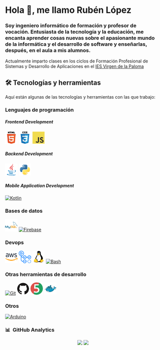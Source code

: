 # Hola 👋, me llamo Rubén López

### Soy ingeniero informático de formación y profesor de vocación. Entusiasta de la tecnología y la educación, me encanta aprender cosas nuevas sobre el apasionante mundo de la informática y el desarrollo de software y enseñarlas, después, en el aula a mis alumnos.<br>

Actualmente imparto clases en los ciclos de Formación Profesional de Sistemas y Desarrollo de Aplicaciones en el [IES Virgen de la Paloma](https://www.palomafp.org/)


## 🛠️ Tecnologías y herramientas 

Aquí están algunas de las tecnologías y herramientas con las que trabajo:

### Lenguajes de programación

##### Frontend Development

[<img src="https://raw.githubusercontent.com/devicons/devicon/master/icons/html5/html5-original-wordmark.svg" alt="HTML5" width="40" height="40"/>](https://www.w3.org/html/) 
[<img src="https://raw.githubusercontent.com/devicons/devicon/master/icons/css3/css3-original-wordmark.svg" alt="CSS3" width="40" height="40"/>](https://www.w3schools.com/css/) 
[<img src="https://raw.githubusercontent.com/devicons/devicon/master/icons/javascript/javascript-original.svg" alt="JavaScript" width="40" height="40"/>](https://developer.mozilla.org/en-US/docs/Web/JavaScript)

##### Backend Development

[<img src="https://raw.githubusercontent.com/devicons/devicon/master/icons/java/java-original.svg" alt="Java" width="40" height="40"/>](https://www.java.com) 
[<img src="https://raw.githubusercontent.com/devicons/devicon/master/icons/python/python-original.svg" alt="Python" width="40" height="40"/>](https://www.python.org)

##### Mobile Application Development

[<img src="https://www.vectorlogo.zone/logos/kotlinlang/kotlinlang-icon.svg" alt="Kotlin" width="40" height="40"/>](https://kotlinlang.org)

### Bases de datos

[<img src="https://raw.githubusercontent.com/devicons/devicon/master/icons/mysql/mysql-original-wordmark.svg" alt="MySQL" width="40" height="40"/>](https://www.mysql.com/) 
[<img src="https://www.vectorlogo.zone/logos/firebase/firebase-icon.svg" alt="Firebase" width="40" height="40"/>](https://firebase.google.com/)

### Devops

[<img src="https://raw.githubusercontent.com/devicons/devicon/master/icons/amazonwebservices/amazonwebservices-original-wordmark.svg" alt="AWS" width="40" height="40"/>](https://aws.amazon.com) 
[<img src="https://raw.githubusercontent.com/devicons/devicon/master/icons/githubactions/githubactions-original.svg" alt="GitHub Actions" width="40" height="40"/>](https://github.com/features/actions)
[<img src="https://raw.githubusercontent.com/devicons/devicon/master/icons/linux/linux-original.svg" alt="Linux" width="40" height="40"/>](https://www.linux.org/) 
[<img src="https://www.vectorlogo.zone/logos/gnu_bash/gnu_bash-icon.svg" alt="Bash" width="40" height="40"/>](https://www.gnu.org/software/bash/)

### Otras herramientas de desarrollo

[<img src="https://www.vectorlogo.zone/logos/git-scm/git-scm-icon.svg" alt="Git" width="40" height="40"/>](https://git-scm.com/) 
[<img src="https://raw.githubusercontent.com/devicons/devicon/master/icons/github/github-original.svg" alt="GitHub" width="40" height="40"/>](https://github.com/)
[<img src="https://raw.githubusercontent.com/devicons/devicon/master/icons/junit/junit-original.svg" alt="JUnit" width="40" height="40"/>](https://junit.org/)
[<img src="https://raw.githubusercontent.com/devicons/devicon/master/icons/docker/docker-original.svg" alt="Docker" width="40" height="40"/>](https://www.docker.com/)

### Otros
[<img src="https://cdn.worldvectorlogo.com/logos/arduino-1.svg" alt="Arduino" width="40" height="40"/>](https://www.arduino.cc/)


### 📊 &nbsp;GitHub Analytics
<p align="center">
<img height="180em" src="https://github-readme-stats-eight-theta.vercel.app/api?username=rlopezeduca&show_icons=true&theme=algolia&include_all_commits=true&count_private=true"/>
<img height="180em" src="https://github-readme-stats-eight-theta.vercel.app/api/top-langs/?username=rlopezeduca&layout=compact&langs_count=8&theme=algolia"/>
</p>